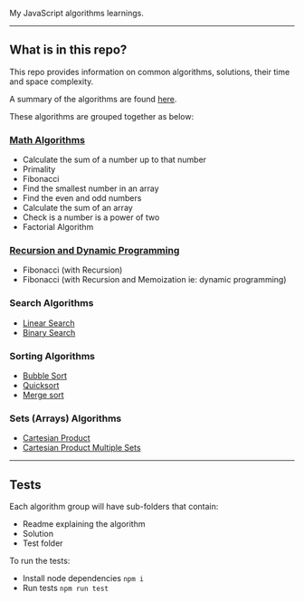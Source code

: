 My JavaScript algorithms learnings.

---
## What is in this repo?

This repo provides information on common algorithms, solutions, their time and space complexity.

A summary of the algorithms are found [here](summary.md).

These algorithms are grouped together as below:

### [Math Algorithms](math-algorithms)
- Calculate the sum of a number up to that number
- Primality
- Fibonacci
- Find the smallest number in an array
- Find the even and odd numbers
- Calculate the sum of an array
- Check is a number is a power of two
- Factorial Algorithm

### [Recursion and Dynamic Programming](recursion-dynamic)
- Fibonacci (with Recursion)
- Fibonacci (with Recursion and Memoization ie: dynamic programming)

### Search Algorithms
- [Linear Search](search-algorithms/linear-search)
- [Binary Search](search-algorithms/binary-search)

### Sorting Algorithms
- [Bubble Sort](sorting-algorithms/bubble-sort)
- [Quicksort](sorting-algorithms/quicksort)
- [Merge sort](sorting-algorithms/merge-sort)

### Sets (Arrays) Algorithms
- [Cartesian Product](sets-algorithms/cartesian-product)
- [Cartesian Product Multiple Sets](sets-algorithms/cartesian-product)

---
## Tests
Each algorithm group will have sub-folders that contain:
- Readme explaining the algorithm
- Solution
- Test folder

To run the tests:
- Install node dependencies `npm i`
- Run tests `npm run test`
